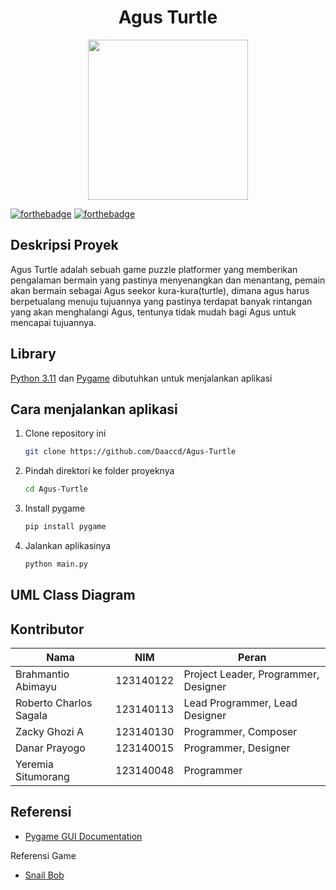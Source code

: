 <h1 align="center">Agus Turtle</h1>
<p align="center">
  <img src="Assets/Images/kurakura.png" height="256px" />
</p>

[![forthebadge](https://forthebadge.com/images/badges/made-with-python.png)](https://forthebadge.com) [![forthebadge](https://forthebadge.com/images/badges/built-with-love.svg)](https://forthebadge.com)

## Deskripsi Proyek
Agus Turtle adalah sebuah game puzzle platformer yang memberikan pengalaman bermain yang pastinya menyenangkan dan menantang, pemain akan bermain sebagai Agus seekor kura-kura(turtle), dimana agus harus berpetualang menuju tujuannya yang pastinya terdapat banyak rintangan yang akan menghalangi Agus, tentunya tidak mudah bagi Agus untuk mencapai tujuannya.

## Library
[Python 3.11](https://www.python.org/downloads/release/python-3110) dan [Pygame](https://www.pygame.org) dibutuhkan untuk menjalankan aplikasi

## Cara menjalankan aplikasi

1. Clone repository ini  
    ```sh
    git clone https://github.com/Daaccd/Agus-Turtle
    ```

2. Pindah direktori ke folder proyeknya
    ```sh
    cd Agus-Turtle
    ```

3. Install pygame
    ```sh
    pip install pygame
    ```

4. Jalankan aplikasinya
    ```sh
    python main.py
    ```

## UML Class Diagram

## Kontributor
|Nama|NIM|Peran|
|-|-|-|
|Brahmantio Abimayu|123140122|Project Leader, Programmer, Designer|
|Roberto Charlos Sagala|123140113|Lead Programmer, Lead Designer|
|Zacky Ghozi A|123140130|Programmer, Composer|
|Danar Prayogo|123140015|Programmer, Designer|
|Yeremia Situmorang|123140048|Programmer|

## Referensi
- [Pygame GUI Documentation](https://pygame-gui.readthedocs.io/en/latest/)

Referensi Game
- [Snail Bob](https://www.games.co.id/permainan/game-bob-siput)
